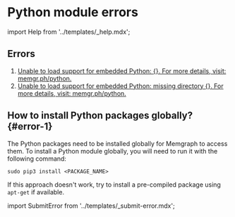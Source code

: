 # Python module errors

import Help from '../templates/_help.mdx';

<Help/>

## Errors

1. [Unable to load support for embedded Python: {}. For more details, visit:
   memgr.ph/python.](#error-1)
2. [Unable to load support for embedded Python: missing directory {}. For more
   details, visit: memgr.ph/python.](#error-1)

## How to install Python packages globally? {#error-1}

The Python packages need to be installed globally for Memgraph to access them.
To install a Python module globally, you will need to run it with the following
command:

```console
sudo pip3 install <PACKAGE_NAME>
```

If this approach doesn't work, try to install a pre-compiled package using
`apt-get` if available.

import SubmitError from '../templates/_submit-error.mdx';

<SubmitError/>
